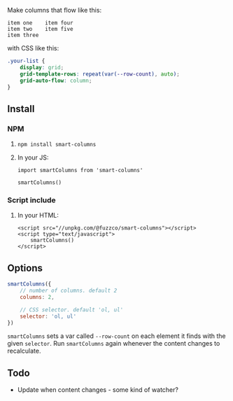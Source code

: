 Make columns that flow like this:

```
item one    item four
item two    item five
item three
```

with CSS like this:

```css
.your-list {
    display: grid;
    grid-template-rows: repeat(var(--row-count), auto);
    grid-auto-flow: column;
}
```

## Install

### NPM

1. `npm install smart-columns`
1. In your JS:

    ```
    import smartColumns from 'smart-columns'

    smartColumns()
    ```

### Script include

1. In your HTML:
    ```
    <script src="//unpkg.com/@fuzzco/smart-columns"></script>
    <script type="text/javascript">
        smartColumns()
    </script>
    ```

## Options

```js
smartColumns({
    // number of columns. default 2
    columns: 2,

    // CSS selector. default 'ol, ul'
    selector: 'ol, ul'
})
```

`smartColumns` sets a var called `--row-count` on each element it finds with the given `selector`. Run `smartColumns` again whenever the content changes to recalculate.

## Todo

-   Update when content changes - some kind of watcher?
